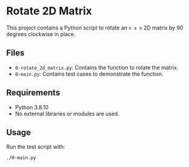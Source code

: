 # Rotate 2D Matrix

This project contains a Python script to rotate an `n x n` 2D matrix by 90 degrees clockwise in place.

## Files

- `0-rotate_2d_matrix.py`: Contains the function to rotate the matrix.
- `0-main.py`: Contains test cases to demonstrate the function.

## Requirements

- Python 3.8.10
- No external libraries or modules are used.

## Usage

Run the test script with:

```bash
./0-main.py
